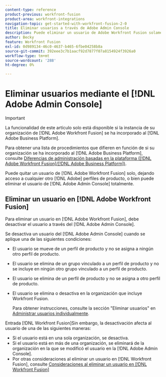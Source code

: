 ```yaml
---
content-type: reference
product-previous: workfront-fusion
product-area: workfront-integrations
navigation-topic: get-started-with-workfront-fusion-2-0
title: Eliminar usuarios a través de Adobe Admin Console
description: Puede eliminar un usuario de Adobe Workfront Fusion solamente, dejando el acceso a cualquier otro perfil de producto de Adobe, o puede eliminar el usuario de Adobe Admin Console por completo.
author: Becky
feature: Workfront Fusion
exl-id: 0d989134-46c0-4637-b465-6fbe04258b8a
source-git-commit: 392eee3c7b1aacf92d7877f07a8154924f3926a0
workflow-type: tm+mt
source-wordcount: '288'
ht-degree: 0%

---
```


# Eliminar usuarios mediante el [!DNL Adobe Admin Console]

>[!IMPORTANT]
>
>La funcionalidad de este artículo solo está disponible si la instancia de su organización de [!DNL Adobe Workfront Fusion] se ha incorporado al [!DNL Adobe Business Platform].
>
>Para obtener una lista de procedimientos que difieren en función de si su organización se ha incorporado al [!DNL Adobe Business Platform], consulte [Diferencias de administración basadas en la plataforma ([!DNL Adobe Workfront Fusion]/[!DNL Adobe Business Platform])](../../workfront-fusion/fusion-in-admin-console/fusion-adobe-admin-console.md).

Puede quitar un usuario de [!DNL Adobe Workfront Fusion] solo, dejando acceso a cualquier otro [!DNL Adobe] perfiles de producto, o bien puede eliminar el usuario de [!DNL Adobe Admin Console] totalmente.

## Eliminar un usuario en [!DNL Adobe Workfront Fusion]

Para eliminar un usuario en [!DNL Adobe Workfront Fusion], debe desactivar el usuario a través del [!DNL Adobe Admin Console].

Se desactiva un usuario del [!DNL Adobe Admin Console] cuando se aplique una de las siguientes condiciones:

* El usuario se mueve de un perfil de producto y no se asigna a ningún otro perfil de producto.
* El usuario se elimina de un grupo vinculado a un perfil de producto y no se incluye en ningún otro grupo vinculado a un perfil de producto.
* El usuario se elimina de un perfil de producto y no se asigna a otro perfil de producto.
* El usuario se elimina o desactiva en la organización que incluye Workfront Fusion.

  Para obtener instrucciones, consulte la sección &quot;Eliminar usuarios&quot; en [Administrar usuarios individualmente](https://helpx.adobe.com/enterprise/using/manage-users-individually.html).

Entrada [!DNL Workfront Fusion]Sin embargo, la desactivación afecta al usuario de una de las siguientes maneras:

* Si el usuario está en una sola organización, se desactiva.
* Si el usuario está en más de una organización, se eliminará de la organización en la que se modificó el usuario en la [!DNL Adobe Admin Console].
* Por otras consideraciones al eliminar un usuario en [!DNL Workfront Fusion], consulte [Consideraciones al eliminar un usuario en [!DNL Workfront Fusion]](../../workfront-fusion/organizations/manage-fusion-users.md#consider)
